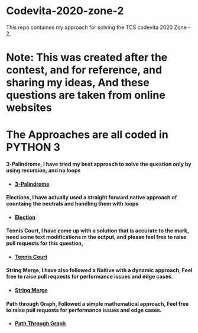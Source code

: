 # Codevita-2020-zone-2
This repo containes my approach for solving the TCS codevita 2020 Zone - 2,
# Note: This was created after the contest, and for reference, and sharing my ideas, And these questions are taken from online websites

# The Approaches are all coded in PYTHON 3

#### 3-Palindrome, I have tried my best approach to solve the question only by using recursion, and no loops
 - #### [3-Palindrome](https://github.com/saran-surya/Codevita-2020-zone-2/tree/master/3%20Palindrome)

#### Elections, I have actually used a straight forward native approach of countaing the neutrals and handling them with loops
 - #### [Election](https://github.com/saran-surya/Codevita-2020-zone-2/tree/master/elections)

#### Tennis Court, I have come up with a solution that is accurate to the mark, need some text modifications in the output, and please feel free to raise pull requests for this question,
 - #### [Tennis Court](https://github.com/saran-surya/Codevita-2020-zone-2/tree/master/tennis_court)

#### String Merge, I have also followed a Naitive with a dynamic approach, Feel free to raise pull requests for performance issues and edge cases.
 - #### [String Merge](https://github.com/saran-surya/Codevita-2020-zone-2/tree/master/string_merge)

#### Path through Graph, Followed a simple mathematical approach, Feel free to raise pull requests for performance issues and edge cases.
 - #### [Path Through Graph](https://github.com/saran-surya/Codevita-2020-zone-2/tree/master/path_through_graph)
